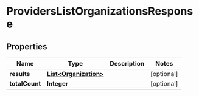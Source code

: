 

# ProvidersListOrganizationsResponse


## Properties

| Name | Type | Description | Notes |
|------------ | ------------- | ------------- | -------------|
|**results** | [**List&lt;Organization&gt;**](Organization.md) |  |  [optional] |
|**totalCount** | **Integer** |  |  [optional] |



